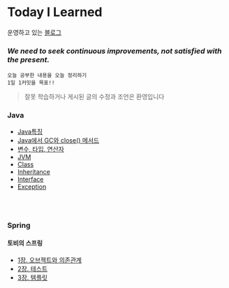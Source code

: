 # Today I Learned
운영하고 있는 [블로그](https://youn0111.tistory.com/)
<h3><i>We need to seek continuous improvements, not satisfied with the present.</i></h3>

    오늘 공부한 내용을 오늘 정리하기
    1일 1커밋을 목표!!
    
> 잘못 학습하거나 게시된 글의 수정과 조언은 환영입니다
    
### Java
* [Java특징](https://github.com/younlll/TIL/blob/main/Java/Java_Features.md)
* [Java에서 GC와 close() 메서드](https://github.com/younlll/TIL/blob/main/Java/About_GC_and_the_close_method.md)
* [변수, 타입, 연산자](https://github.com/younlll/TIL/blob/main/Java/variable_type_operator.md)
* [JVM](https://github.com/younlll/TIL/blob/main/Java/JVM.md)
* [Class](https://github.com/younlll/TIL/blob/main/Java/Class.md)
* [Inheritance](https://github.com/younlll/TIL/blob/main/Java/Inheritance.md)
* [Interface](https://github.com/younlll/TIL/blob/main/Java/Interface.md)
* [Exception](https://github.com/younlll/TIL/blob/main/Java/Exception.md)

</br></br>

### Spring
####  토비의 스프링
* [1장. 오브젝트와 의존관계](https://github.com/younlll/TIL/tree/main/Toby_Spring3.1/Chapter1_Objects_and_Dependencies)
* [2장. 테스트](https://github.com/younlll/TIL/tree/main/Toby_Spring3.1/Chapter2_Test)
* [3장. 템플릿](https://github.com/younlll/TIL/tree/main/Toby_Spring3.1/Chapter3_Template)

